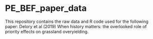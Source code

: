 # PE_BEF_paper_data
This repository contains the raw data and R code used for the following paper: Delory et al (2019) When history matters: the overlooked role of priority effects on grassland overyielding.
